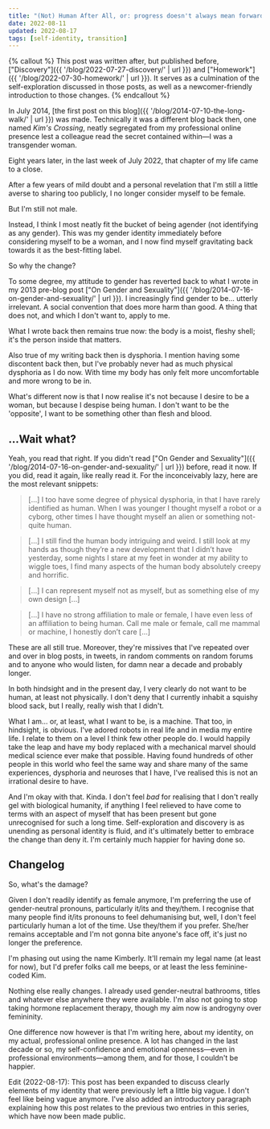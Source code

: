 ```yaml
---
title: "(Not) Human After All, or: progress doesn't always mean forwards"
date: 2022-08-11
updated: 2022-08-17
tags: [self-identity, transition]
---
```


{% callout %}
This post was written after, but published before, ["Discovery"]({{ '/blog/2022-07-27-discovery/' | url }}) and ["Homework"]({{ '/blog/2022-07-30-homework/' | url }}). It serves as a culmination of the self-exploration discussed in those posts, as well as a newcomer-friendly introduction to those changes.
{% endcallout %}

In July 2014, [the first post on this blog]({{ '/blog/2014-07-10-the-long-walk/' | url }}) was made. Technically it was a different blog back then, one named _Kim's Crossing_, neatly segregated from my professional online presence lest a colleague read the secret contained within—I was a transgender woman.

Eight years later, in the last week of July 2022, that chapter of my life came to a close.

After a few years of mild doubt and a personal revelation that I'm still a little averse to sharing too publicly, I no longer consider myself to be female.

But I'm still not male.

Instead, I think I most neatly fit the bucket of being agender (not identifying as any gender). This was my gender identity immediately before considering myself to be a woman, and I now find myself gravitating back towards it as the best-fitting label.

So why the change?

To some degree, my attitude to gender has reverted back to what I wrote in my 2013 pre-blog post ["On Gender and Sexuality"]({{ '/blog/2014-07-16-on-gender-and-sexuality/' | url }}). I increasingly find gender to be&hellip; utterly irrelevant. A social convention that does more harm than good. A thing that does not, and which I don't want to, apply to me.

What I wrote back then remains true now: the body is a moist, fleshy shell; it's the person inside that matters.

Also true of my writing back then is dysphoria. I mention having some discontent back then, but I've probably never had as much physical dysphoria as I do now. With time my body has only felt more uncomfortable and more wrong to be in.

What's different now is that I now realise it's not because I desire to be a woman, but because I despise being human. I don't want to be the 'opposite', I want to be something other than flesh and blood.

## &hellip;Wait what?

Yeah, you read that right. If you didn't read ["On Gender and Sexuality"]({{ '/blog/2014-07-16-on-gender-and-sexuality/' | url }}) before, read it now. If you did, read it again, like really read it. For the inconceivably lazy, here are the most relevant snippets:

> [&hellip;] I too have some degree of physical dysphoria, in that I have rarely identified as human. When I was younger I thought myself a robot or a cyborg, other times I have thought myself an alien or something not-quite human.

> [&hellip;] I still find the human body intriguing and weird. I still look at my hands as though they’re a new development that I didn’t have yesterday, some nights I stare at my feet in wonder at my ability to wiggle toes, I find many aspects of the human body absolutely creepy and horrific.

> [&hellip;] I can represent myself not as myself, but as something else of my own design [&hellip;]

> [&hellip;] I have no strong affiliation to male or female, I have even less of an affiliation to being human. Call me male or female, call me mammal or machine, I honestly don’t care [&hellip;]

These are all still true. Moreover, they're missives that I've repeated over and over in blog posts, in tweets, in random comments on random forums and to anyone who would listen, for damn near a decade and probably longer.

In both hindsight and in the present day, I very clearly do not want to be human, at least not physically. I don't deny that I currently inhabit a squishy blood sack, but I really, really wish that I didn't.

What I am&hellip; or, at least, what I want to be, is a machine. That too, in hindsight, is obvious. I've adored robots in real life and in media my entire life. I relate to them on a level I think few other people do. I would happily take the leap and have my body replaced with a mechanical marvel should medical science ever make that possible. Having found hundreds of other people in this world who feel the same way and share many of the same experiences, dysphoria and neuroses that I have, I've realised this is not an irrational desire to have.

And I'm okay with that. Kinda. I don't feel _bad_ for realising that I don't really gel with biological humanity, if anything I feel relieved to have come to terms with an aspect of myself that has been present but gone unrecognised for such a long time. Self-exploration and discovery is as unending as personal identity is fluid, and it's ultimately better to embrace the change than deny it. I'm certainly much happier for having done so.

## Changelog

So, what's the damage?

Given I don't readily identify as female anymore, I'm preferring the use of gender-neutral pronouns, particularly it/its and they/them. I recognise that many people find it/its pronouns to feel dehumanising but, well, I don't feel particularly human a lot of the time. Use they/them if you prefer. She/her remains acceptable and I'm not gonna bite anyone's face off, it's just no longer the preference.

I'm phasing out using the name Kimberly. It'll remain my legal name (at least for now), but I'd prefer folks call me beeps, or at least the less feminine-coded Kim.

Nothing else really changes. I already used gender-neutral bathrooms, titles and whatever else anywhere they were available. I'm also not going to stop taking hormone replacement therapy, though my aim now is androgyny over femininity.

One difference now however is that I'm writing here, about my identity, on my actual, professional online presence. A lot has changed in the last decade or so, my self-confidence and emotional openness—even in professional environments—among them, and for those, I couldn't be happier.

Edit (2022-08-17): This post has been expanded to discuss clearly elements of my identity that were previously left a little big vague. I don't feel like being vague anymore. I've also added an introductory paragraph explaining how this post relates to the previous two entries in this series, which have now been made public.
